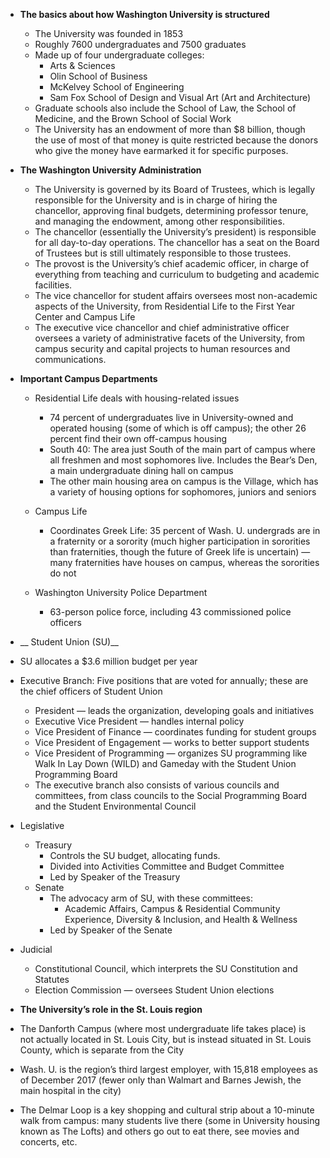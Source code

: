 

* __The basics about how Washington University is structured__
  * The University was founded in 1853
  * Roughly 7600 undergraduates and 7500 graduates
  * Made up of four undergraduate colleges:
     * Arts & Sciences
     * Olin School of Business
     * McKelvey School of Engineering
     * Sam Fox School of Design and Visual Art (Art and Architecture)
  * Graduate schools also include the School of Law, the School of Medicine, and the Brown School of Social Work 
  * The University has an endowment of more than $8 billion, though the use of most of that money is quite restricted because the donors who give the money have earmarked it for specific purposes.


* __The Washington University Administration__
  * The University is governed by its Board of Trustees, which is legally responsible for the University and is in charge of hiring the chancellor, approving final budgets, determining professor tenure, and managing the endowment, among other responsibilities.
  * The chancellor (essentially the University’s president) is responsible for all day-to-day operations. The chancellor has a seat on the Board of Trustees but is still ultimately responsible to those trustees.
  * The provost is the University’s chief academic officer, in charge of everything from teaching and curriculum to budgeting and academic facilities. 
  * The vice chancellor for student affairs oversees most non-academic aspects of the University, from Residential Life to the First Year Center and Campus Life
  * The executive vice chancellor and chief administrative officer oversees a variety of administrative facets of the University, from campus security and capital projects to human resources and communications.


* __Important Campus Departments__
  * Residential Life deals with housing-related issues
     * 74 percent of undergraduates live in University-owned and operated housing (some of which is off campus); the other 26 percent find their own off-campus housing
     * South 40: The area just South of the main part of campus where all freshmen and most sophomores live. Includes the Bear’s Den, a main undergraduate dining hall on campus
     * The other main housing area on campus is the Village, which has a variety of housing options for sophomores, juniors and seniors
  * Campus Life
     * Coordinates Greek Life: 35 percent of Wash. U. undergrads are in a fraternity or a sorority (much higher participation in sororities than fraternities, though the future of Greek life is uncertain) — many fraternities have houses on campus, whereas the sororities do not 
   
  * Washington University Police Department
    * 63-person police force, including 43 commissioned police officers
  
* __ Student Union (SU)__
* SU allocates a $3.6 million budget per year
* Executive Branch: Five positions that are voted for annually; these are the chief officers of Student Union
   * President — leads the organization, developing goals and initiatives
   * Executive Vice President — handles internal policy
   * Vice President of Finance — coordinates funding for student groups
   * Vice President of Engagement — works to better support students 
   * Vice President of Programming — organizes SU programming like Walk In Lay Down (WILD) and Gameday with the Student Union Programming Board
   * The executive branch also consists of various councils and committees, from class councils to the Social Programming Board and the Student Environmental Council
* Legislative
   * Treasury 
      * Controls the SU budget, allocating funds.
      * Divided into Activities Committee and Budget Committee
      * Led by Speaker of the Treasury
   * Senate
      * The advocacy arm of SU, with these committees: 
         * Academic Affairs, Campus & Residential Community Experience, Diversity & Inclusion, and Health & Wellness
      * Led by Speaker of the Senate
* Judicial
   * Constitutional Council, which interprets the SU Constitution and Statutes
   * Election Commission — oversees Student Union elections 


* __The University’s role in the St. Louis region__
* The Danforth Campus (where most undergraduate life takes place) is not actually located in St. Louis City, but is instead situated in St. Louis County, which is separate from the City
* Wash. U. is the region’s third largest employer, with 15,818 employees as of December 2017 (fewer only than Walmart and Barnes Jewish, the main hospital in the city)
* The Delmar Loop is a key shopping and cultural strip about a 10-minute walk from campus: many students live there (some in University housing known as The Lofts) and others go out to eat there, see movies and concerts, etc.
